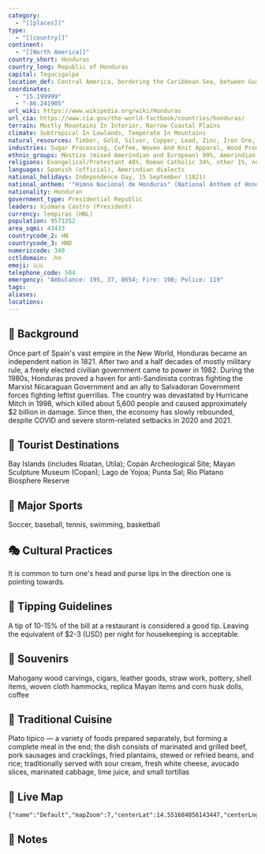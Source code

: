 ```yaml
---
category:
  - "[[places]]"
type:
  - "[[country]]"
continent:
  - "[[North America]]"
country_short: Honduras
country_long: Republic of Honduras
capital: Tegucigalpa
location_def: Central America, bordering the Caribbean Sea, between Guatemala and Nicaragua and bordering the Gulf of Fonseca (North Pacific Ocean), between El Salvador and Nicaragua
coordinates:
  - "15.199999"
  - "-86.241905"
url_wiki: https://www.wikipedia.org/wiki/Honduras
url_cia: https://www.cia.gov/the-world-factbook/countries/honduras/
terrain: Mostly Mountains In Interior, Narrow Coastal Plains
climate: Subtropical In Lowlands, Temperate In Mountains
natural_resources: Timber, Gold, Silver, Copper, Lead, Zinc, Iron Ore, Antimony, Coal, Fish, Hydropower
industries: Sugar Processing, Coffee, Woven And Knit Apparel, Wood Products, Cigars
ethnic_groups: Mestizo (mixed Amerindian and European) 90%, Amerindian 7%, African descent 2%, White 1%
religions: Evangelical/Protestant 48%, Roman Catholic 34%, other 1%, none 17% (2020 est.)
languages: Spanish (official), Amerindian dialects
national_holidays: Independence Day, 15 September (1821)
national_anthem: '"Himno Nacional de Honduras" (National Anthem of Honduras)'
nationality: Honduran
government_type: Presidential Republic
leaders: Xiomara Castro (President)
currency: lempiras (HNL)
population: 9571352
area_sqmi: 43433
countrycode_2: HN
countrycode_3: HND
numericcode: 340
cctldomain: .hn
emoji: 🇭🇳
telephone_code: 504
emergency: "Ambulance: 195, 37, 8654; Fire: 198; Police: 119"
tags: 
aliases: 
locations:
---
```

## 🌱 Background
Once part of Spain's vast empire in the New World, Honduras became an independent nation in 1821. After two and a half decades of mostly military rule, a freely elected civilian government came to power in 1982. During the 1980s, Honduras proved a haven for anti-Sandinista contras fighting the Marxist Nicaraguan Government and an ally to Salvadoran Government forces fighting leftist guerrillas. The country was devastated by Hurricane Mitch in 1998, which killed about 5,600 people and caused approximately $2 billion in damage. Since then, the economy has slowly rebounded, despite COVID and severe storm-related setbacks in 2020 and 2021.

## 📌 Tourist Destinations
Bay Islands (includes Roatan, Utila); Copán Archeological Site; Mayan Sculpture Museum (Copan); Lago de Yojoa; Punta Sal; Rio Platano Biosphere Reserve

## 🥇 Major Sports
Soccer, baseball, tennis, swimming, basketball

## 🎭 Cultural Practices
It is common to turn one's head and purse lips in the direction one is pointing towards.

## 🫰 Tipping Guidelines
A tip of 10-15% of the bill at a restaurant is considered a good tip. Leaving the equivalent of $2-3 (USD) per night for housekeeping is acceptable.

## 🎁 Souvenirs
Mahogany wood carvings, cigars, leather goods, straw work, pottery, shell items, woven cloth hammocks, replica Mayan items and corn husk dolls, coffee

## 🍲 Traditional Cuisine
Plato típico — a variety of foods prepared separately, but forming a complete meal in the end; the dish consists of marinated and grilled beef, pork sausages and cracklings, fried plantains, stewed or refried beans, and rice; traditionally served with sour cream, fresh white cheese, avocado slices, marinated cabbage, lime juice, and small tortillas

## 📡 Live Map
```mapview
{"name":"Default","mapZoom":7,"centerLat":14.551684056143447,"centerLng":-86.4129638671875,"query":"","chosenMapSource":0}
```

## 📒 Notes

